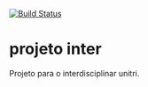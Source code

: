 [![Build Status](https://travis-ci.com/gribeiros/projetointer.svg?branch=master)](https://travis-ci.com/gribeiros/projetointer)
# projeto inter
Projeto para o interdisciplinar unitri. 
